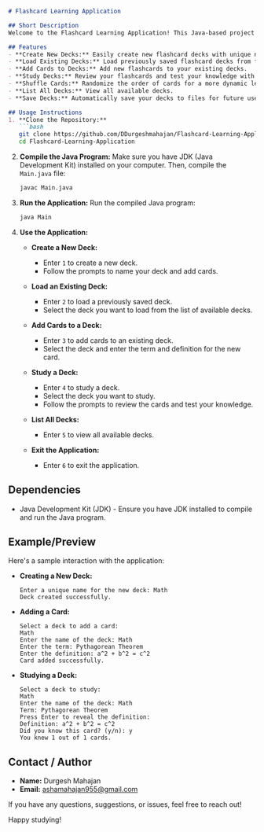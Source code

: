 ```markdown
# Flashcard Learning Application

## Short Description
Welcome to the Flashcard Learning Application! This Java-based project is designed to help you learn and review information through the use of flashcards. Whether you're studying for exams, learning a new language, or just want to memorize some facts, this application provides a simple and effective way to organize and study your flashcards.

## Features
- **Create New Decks:** Easily create new flashcard decks with unique names.
- **Load Existing Decks:** Load previously saved flashcard decks from files.
- **Add Cards to Decks:** Add new flashcards to your existing decks.
- **Study Decks:** Review your flashcards and test your knowledge with a simple interface.
- **Shuffle Cards:** Randomize the order of cards for a more dynamic learning experience.
- **List All Decks:** View all available decks.
- **Save Decks:** Automatically save your decks to files for future use.

## Usage Instructions
1. **Clone the Repository:**
   ```bash
   git clone https://github.com/DDurgeshmahajan/Flashcard-Learning-Application.git
   cd Flashcard-Learning-Application
   ```

2. **Compile the Java Program:**
   Make sure you have JDK (Java Development Kit) installed on your computer. Then, compile the `Main.java` file:
   ```bash
   javac Main.java
   ```

3. **Run the Application:**
   Run the compiled Java program:
   ```bash
   java Main
   ```

4. **Use the Application:**
   - **Create a New Deck:**
     - Enter `1` to create a new deck.
     - Follow the prompts to name your deck and add cards.

   - **Load an Existing Deck:**
     - Enter `2` to load a previously saved deck.
     - Select the deck you want to load from the list of available decks.

   - **Add Cards to a Deck:**
     - Enter `3` to add cards to an existing deck.
     - Select the deck and enter the term and definition for the new card.

   - **Study a Deck:**
     - Enter `4` to study a deck.
     - Select the deck you want to study.
     - Follow the prompts to review the cards and test your knowledge.

   - **List All Decks:**
     - Enter `5` to view all available decks.

   - **Exit the Application:**
     - Enter `6` to exit the application.

## Dependencies
- Java Development Kit (JDK) - Ensure you have JDK installed to compile and run the Java program.

## Example/Preview
Here's a sample interaction with the application:

- **Creating a New Deck:**
  ```
  Enter a unique name for the new deck: Math
  Deck created successfully.
  ```

- **Adding a Card:**
  ```
  Select a deck to add a card:
  Math
  Enter the name of the deck: Math
  Enter the term: Pythagorean Theorem
  Enter the definition: a^2 + b^2 = c^2
  Card added successfully.
  ```

- **Studying a Deck:**
  ```
  Select a deck to study:
  Math
  Enter the name of the deck: Math
  Term: Pythagorean Theorem
  Press Enter to reveal the definition:
  Definition: a^2 + b^2 = c^2
  Did you know this card? (y/n): y
  You knew 1 out of 1 cards.
  ```

## Contact / Author
- **Name:** Durgesh Mahajan
- **Email:** ashamahajan955@gmail.com

If you have any questions, suggestions, or issues, feel free to reach out!

Happy studying!
```